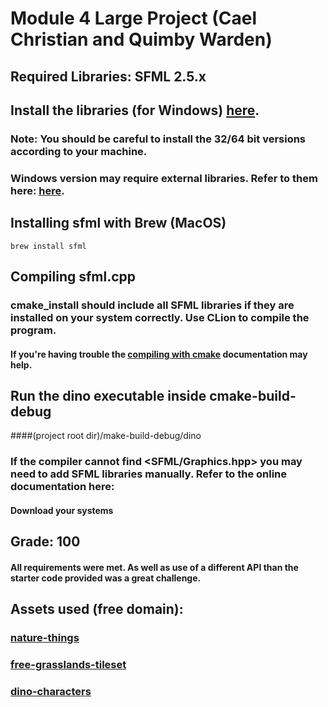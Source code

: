 # Module 4 Large Project (Cael Christian and Quimby Warden)

## Required Libraries: SFML 2.5.x

## Install the libraries (for Windows) [here](https://www.sfml-dev.org/download/sfml/2.5.1/).
### Note: You should be careful to install the 32/64 bit versions according to your machine.
### Windows version may require external libraries. Refer to them here: [here](https://github.com/SFML/SFML/wiki/Tutorial%3A-Installing-SFML-dependencies).

## Installing sfml with Brew (MacOS)
```brew install sfml```

## Compiling sfml.cpp
### cmake_install should include all SFML libraries if they are installed on your system correctly. Use CLion to compile the program.
#### If you're having trouble the [compiling with cmake](https://www.sfml-dev.org/tutorials/2.5/compile-with-cmake.php) documentation may help.

## Run the dino executable inside cmake-build-debug
####(project root dir)/make-build-debug/dino

### If the compiler cannot find <SFML/Graphics.hpp> you may need to add SFML libraries manually. Refer to the online documentation here: 
#### Download your systems 

## Grade: 100
#### All requirements were met. As well as use of a different API than the starter code provided was a great challenge.

## Assets used (free domain):
### [nature-things](https://shubibubi.itch.io/nature-things)
### [free-grasslands-tileset](https://untiedgames.itch.io/free-grasslands-tileset?download)
### [dino-characters](https://arks.itch.io/dino-characters)
